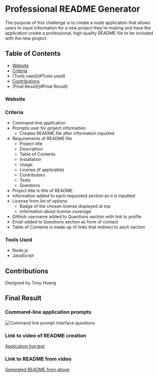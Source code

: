 # Professional README Generator
The purpose of this challenge is to create a node application that allows users to input information for a new project they're making and have the application create a professional, high quality README file to be included with the new project.

## Table of Contents
* [Website](#Website)
* [Criteria](#Criteria)
* [Tools used](#Tools used)
* [Contributions](#Contributions)
* [Final Result](#Final Result)

### Website

### Criteria
* Command-line application
* Prompts user for project information
    * Creates README file after information inputted 
* Requirements of README file
    * Project title
    * Description
    * Table of Contents
    * Installation
    * Usage
    * License (if applicable)
    * Contributors
    * Tests
    * Questions
* Project title is title of README
* Information added to each requested section as it is inputted
* License from list of options
    * Badge of the chosen license displayed at top
    * Information about license coverage
* GitHub username added to Questions section with link to profile
* Email added to Questions section as form of contact
* Table of Contents is made up of links that redirect to each section

### Tools Used
* Node.js
* JavaScript

## Contributions
Designed by Tony Huang

## Final Result
### Command-line application prompts
<img src='' alt='Command line prompt interface questions'/>

### Link to video of README creation
<a href='#' target='_blank'>Application live test</a>

### Link to README from video
<a href='#' target='_blank'>Generated README from above</a>
